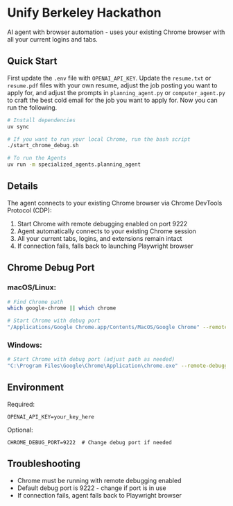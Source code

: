 # Unify Berkeley Hackathon

AI agent with browser automation - uses your existing Chrome browser with all your current logins and tabs.

## Quick Start

First update the `.env` file with `OPENAI_API_KEY`. 
Update the `resume.txt` or `resume.pdf` files with your own resume, adjust the job posting you want to apply for, and adjust the prompts in `planning_agent.py` or `computer_agent.py` to craft the best cold email for the job you want to apply for.
Now you can run the following.

```bash
# Install dependencies
uv sync

# If you want to run your local Chrome, run the bash script
./start_chrome_debug.sh

# To run the Agents
uv run -m specialized_agents.planning_agent
```

## Details

The agent connects to your existing Chrome browser via Chrome DevTools Protocol (CDP):

1. Start Chrome with remote debugging enabled on port 9222
2. Agent automatically connects to your existing Chrome session
3. All your current tabs, logins, and extensions remain intact
4. If connection fails, falls back to launching Playwright browser

## Chrome Debug Port

### macOS/Linux:
```bash
# Find Chrome path
which google-chrome || which chrome

# Start Chrome with debug port
"/Applications/Google Chrome.app/Contents/MacOS/Google Chrome" --remote-debugging-port=9222
```

### Windows:
```bash
# Start Chrome with debug port (adjust path as needed)
"C:\Program Files\Google\Chrome\Application\chrome.exe" --remote-debugging-port=9222
```

## Environment

Required:
```env
OPENAI_API_KEY=your_key_here
```

Optional:
```env
CHROME_DEBUG_PORT=9222  # Change debug port if needed
```

## Troubleshooting

- Chrome must be running with remote debugging enabled
- Default debug port is 9222 - change if port is in use
- If connection fails, agent falls back to Playwright browser
